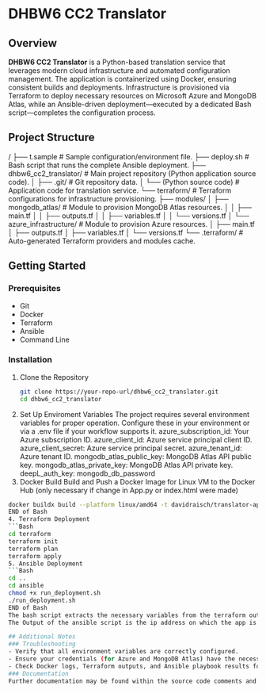 # DHBW6 CC2 Translator

## Overview

**DHBW6 CC2 Translator** is a Python-based translation service that leverages modern cloud infrastructure and automated configuration management. The application is containerized using Docker, ensuring consistent builds and deployments. Infrastructure is provisioned via Terraform to deploy necessary resources on Microsoft Azure and MongoDB Atlas, while an Ansible-driven deployment—executed by a dedicated Bash script—completes the configuration process.

## Project Structure

/ ├── t.sample # Sample configuration/environment file. ├── deploy.sh # Bash script that runs the complete Ansible deployment. ├── dhbw6_cc2_translator/ # Main project repository (Python application source code). │ ├── .git/ # Git repository data. │ └── (Python source code) # Application code for translation service. └── terraform/ # Terraform configurations for infrastructure provisioning. ├── modules/ │ ├── mongodb_atlas/ # Module to provision MongoDB Atlas resources. │ │ ├── main.tf │ │ ├── outputs.tf │ │ ├── variables.tf │ │ └── versions.tf │ └── azure_infrastructure/ # Module to provision Azure resources. │ ├── main.tf │ ├── outputs.tf │ ├── variables.tf │ └── versions.tf └── .terraform/ # Auto-generated Terraform providers and modules cache.

## Getting Started
### Prerequisites
   - Git
   - Docker
   - Terraform
   - Ansible
   - Command Line

### Installation
1. Clone the Repository
   ```bash
   git clone https://your-repo-url/dhbw6_cc2_translator.git
   cd dhbw6_cc2_translator
2. Set Up Enviroment Variables
   The project requires several environment variables for proper operation. Configure these in your environment or via a .env file if your workflow supports it.
      azure_subscription_id: Your Azure subscription ID.
      azure_client_id: Azure service principal client ID.
      azure_client_secret: Azure service principal secret.
      azure_tenant_id: Azure tenant ID.
      mongodb_atlas_public_key: MongoDB Atlas API public key.
      mongodb_atlas_private_key: MongoDB Atlas API private key.
      deepL_auth_key: mongodb_db_password
3. Docker Build
    Build and Push a Docker Image for Linux VM to the Docker Hub (only necessary if change in App.py or index.html were made)
  ```bash
  docker buildx build --platform linux/amd64 -t davidraisch/translator-app:latest --push .
END of Bash
4. Terraform Deployment
  ```Bash
  cd terraform
  terraform init
  terraform plan
  terraform apply
5. Ansible Deployment
  ```Bash
  cd ..
  cd ansible
  chmod +x run_deployment.sh
  ./run_deployment.sh
  END of Bash
  The bash script extracts the necessary variables from the terraform output and use it to deploy the App environment.
  The Output of the ansible script is the ip address on which the app is running

## Additional Notes
### Troubleshooting
  - Verify that all environment variables are correctly configured.
  - Ensure your credentials (for Azure and MongoDB Atlas) have the necessary permissions.
  - Check Docker logs, Terraform outputs, and Ansible playbook results for any errors.
### Documentation
Further documentation may be found within the source code comments and additional documentation files in the repository.
   
